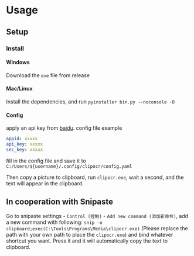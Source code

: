 # Usage

## Setup

### Install

#### Windows

Download the `exe` file from release

#### Mac/Linux
Install the dependencies, and run `pyinstaller bin.py --noconsole -D` 

#### Config

apply an api key from [baidu](https://cloud.baidu.com/doc/OCR/index.html).
config file example
```yaml
appid: xxxxx
api_key: xxxxx
sec_key: xxxxx
```
fill in the config file and save it to `C:/Users/${username}/.config/clipocr/config.yaml`

Then copy a picture to clipboard, run `clipocr.exe`, wait a second, and the text will appear in the clipboard.


## In cooperation with Snipaste
Go to snipaste settings - `Control (控制)` - `Add new command (添加新命令)`, add a new command with following: `snip -o clipboard;exec(C:\Tools\Programs\Media\clipocr.exe)` (Please replace the path with your own path to place the `clipocr.exe`) and bind whatever shortcut you want. Press it and it will automatically copy the text to clipboard.
